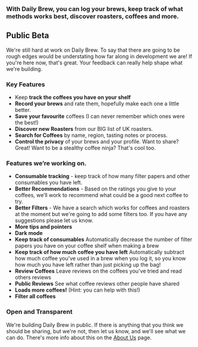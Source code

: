 ### With Daily Brew, you can log your brews, keep track of what methods works best, discover roasters, coffees and more.

## Public Beta
We're still hard at work on Daily Brew. To say that there are going to be rough edges would be understating how far along
in development we are! If you're here now, that's great. Your feedback can really help shape what we're building.

### Key Features

- Keep **track the coffees you have on your shelf**
- **Record your brews** and rate them, hopefully make each one a little better.
- **Save your favourite** coffees (I can never remember which ones were the best!)
- **Discover new Roasters** from our BIG list of UK roasters.
- **Search for Coffees** by name, region, tasting notes or process.
- **Control the privacy** of your brews and your profile. Want to share? Great! Want to be a stealthy coffee ninja? That's cool too.

### Features we’re working on.
- **Consumable tracking** - keep track of how many filter papers and other consumables you have left.
- **Better Recommendations** - Based on the ratings you give to your coffees, we’ll work to recommend what could be a good
next coffee to try.
- **Better Filters** - We have a search which works for coffees and roasters at the moment but we're going to add some
filters too. If you have any suggestions please let us know.
- **More tips and pointers**
- **Dark mode**
- **Keep track of consumables** Automatically decrease the number of filter papers you have on your coffee shelf when making a brew
- **Keep track of how much coffee you have left** Automatically subtract how much coffee you've used in a brew when you log it, so you know how much you have left rather than just picking up the bag!
- **Review Coffees** Leave reviews on the coffees you've tried and read others reviews
- **Public Reviews** See what coffee reviews other people have shared
- **Loads more coffees!** (Hint: you can help with this!)
- **Filter all coffees**

### Open and Transparent
We're building Daily Brew in public. If there is anything that you think we should be sharing, but we're not, then let
us know, and we'll see what we can do. There's more info about this on the [About Us](/about) page.